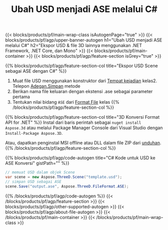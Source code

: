 ﻿---
title: Ubah USD menjadi ASE melalui C# 
description: Konversi USD & file 3D lainnya menggunakan .NET API
url: /id/net/conversion/usd-to-ase/
family: 3d
platformtag: net
feature: conversion
informat: USD
outformat: ASE
otherformats: ASE 3DS STL PLY GLTF DAE DRC HTML 
---
{{< blocks/products/pf/main-wrap-class isAutogenPage="true" >}}
{{< blocks/products/pf/agp/upper-banner-autogen h1="Ubah USD menjadi ASE melalui C#" h2="Ekspor USD & file 3D lainnya menggunakan .NET Framework, .NET Core, dan Mono" >}}
{{< blocks/products/pf/main-container >}}
{{< blocks/products/pf/agp/feature-section isGrey="true" >}}

{{% blocks/products/pf/agp/feature-section-col title="Ekspor USD Scene sebagai ASE dengan C#" %}}
1. Muat file USD menggunakan konstruktor dari [Tempat kejadian](https://apireference.aspose.com/3d/net/aspose.threed/scene) kelas2. Telepon [Adegan.Simpan](https://apireference.aspose.com/3d/net/aspose.threed/scene/methods/save/index) metode
3. Berikan nama file keluaran dengan ekstensi .ase sebagai parameter pertama
4. Tentukan nilai bidang `ASE` dari [Format File](https://apireference.aspose.com/3d/net/aspose.threed/fileformat/fields/index) kelas
{{% /blocks/products/pf/agp/feature-section-col %}}

{{% blocks/products/pf/agp/feature-section-col title="3D Konversi Format API for .NET" %}}
Instal dari baris perintah sebagai ```nuget install Aspose.3d``` atau melalui Package Manager Console dari Visual Studio dengan ```Install-Package Aspose.3D```.

Atau, dapatkan penginstal MSI offline atau DLL dalam file ZIP dari [unduhan](https://releases.aspose.com/3d/net).
{{% /blocks/products/pf/agp/feature-section-col %}}

{{% blocks/products/pf/agp/code-autogen title="C# Kode untuk USD ke ASE Konversi" gistPath="" %}}
```cs
// memuat USD dalam objek Scene 
var scene = new Aspose.ThreeD.Scene("template.usd");
// simpan USD sebagai ASE 
scene.Save("output.ase", Aspose.ThreeD.FileFormat.ASE);

```
{{% /blocks/products/pf/agp/code-autogen %}}
{{< /blocks/products/pf/agp/feature-section >}}
{{< blocks/products/pf/agp/other-supported-autogen >}}
{{< blocks/products/pf/agp/about-file-autogen >}}
{{< /blocks/products/pf/main-container >}}
{{< /blocks/products/pf/main-wrap-class >}}
